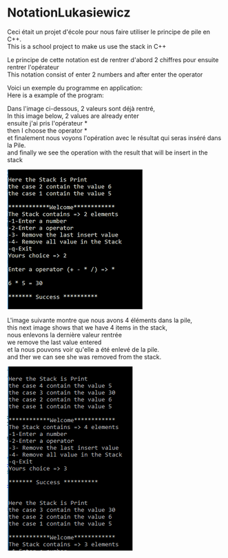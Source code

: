 # NotationLukasiewicz

Ceci était un projet d'école pour nous faire utiliser le principe de pile en C++.</br>
This is a school project to make us use the stack in C++</br>

Le principe de cette notation est de rentrer d'abord 2 chiffres pour ensuite rentrer l'opérateur</br>
This notation consist of enter 2 numbers and after enter the operator</br>

Voici un exemple du programme en application:</br>
Here is a example of the program:</br>

Dans l'image ci-dessous, 2 valeurs sont déjà rentré,<br>
In this image below, 2 values are already enter</br>
ensuite j'ai pris l'opérateur *</br>
then I choose the operator *</br>
et finalement nous voyons l'opération avec le résultat qui seras inséré dans la Pile.</br>
and finally we see the operation with the result that will be insert in the stack</br>

<img src='https://github.com/JaySabel/NotationLukasiewicz/blob/master/Screenshot%20(7).png'></img>

L'image suivante montre que nous avons 4 éléments dans la pile,</br>
this next image shows that we have 4 items in the stack,</br>
nous enlevons la dernière valeur rentrée</br>
we remove the last value entered</br>
et la nous pouvons voir qu'elle a été enlevé de la pile.</br>
and ther we can see she was removed from the stack.</br>

<img src='https://github.com/JaySabel/NotationLukasiewicz/blob/master/Screenshot%20(8).png'></img>
